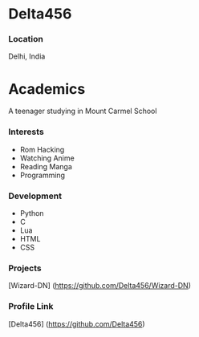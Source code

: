 # Delta456

### Location

Delhi, India

# Academics

 A teenager studying in Mount Carmel School

### Interests
 
 - Rom Hacking
 - Watching Anime
 - Reading Manga
 - Programming
  
### Development
   
 - Python
 - C
 - Lua
 - HTML
 - CSS

### Projects
  [Wizard-DN] (https://github.com/Delta456/Wizard-DN)

### Profile Link
  [Delta456] (https://github.com/Delta456)  